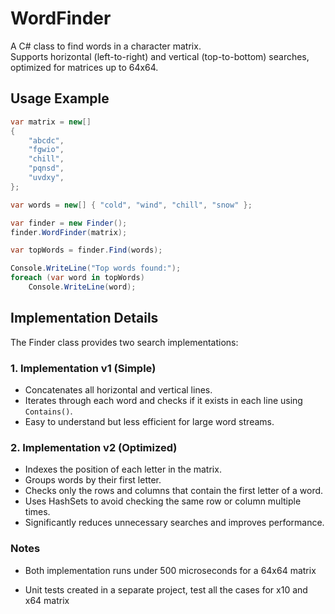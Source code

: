 # WordFinder

A C# class to find words in a character matrix.  
Supports horizontal (left-to-right) and vertical (top-to-bottom) searches, optimized for matrices up to 64x64.

## Usage Example

```csharp
var matrix = new[]
{
    "abcdc",
    "fgwio",
    "chill",
    "pqnsd",
    "uvdxy",
};

var words = new[] { "cold", "wind", "chill", "snow" };

var finder = new Finder();
finder.WordFinder(matrix);

var topWords = finder.Find(words);

Console.WriteLine("Top words found:");
foreach (var word in topWords)
    Console.WriteLine(word);
```

## Implementation Details

The Finder class provides two search implementations:

### 1. Implementation v1 (Simple)
- Concatenates all horizontal and vertical lines.  
- Iterates through each word and checks if it exists in each line using `Contains()`.  
- Easy to understand but less efficient for large word streams.

### 2. Implementation v2 (Optimized)
- Indexes the position of each letter in the matrix.  
- Groups words by their first letter.  
- Checks only the rows and columns that contain the first letter of a word.  
- Uses HashSets to avoid checking the same row or column multiple times.  
- Significantly reduces unnecessary searches and improves performance.

### Notes
- Both implementation runs under 500 microseconds for a 64x64 matrix

- Unit tests created in a separate project, test all the cases for x10 and x64 matrix